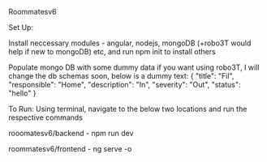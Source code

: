Roommatesv6

Set Up:

Install neccessary modules - angular, nodejs, mongoDB (+robo3T would help if new to mongoDB) etc, and run npm init to install others

Populate mongo DB with some dummy data if you want using robo3T, I will change the db schemas soon, below is a dummy text: { "title": "Fil", "responsible": "Home", "description": "In", "severity": "Out", "status": "hello" }

To Run:
Using terminal, navigate to the below two locations and run the respective commands

rooomatesv6/backend - npm run dev

roommatesv6/frontend - ng serve -o